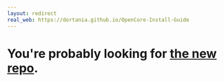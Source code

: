 ```yaml
---
layout: redirect
real_web: https://dortania.github.io/OpenCore-Install-Guide
---
```

# You're probably looking for [the new repo](https://dortania.github.io/OpenCore-Post-Install/usb/).
